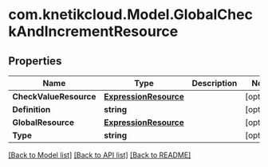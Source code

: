 # com.knetikcloud.Model.GlobalCheckAndIncrementResource
## Properties

Name | Type | Description | Notes
------------ | ------------- | ------------- | -------------
**CheckValueResource** | [**ExpressionResource**](ExpressionResource.md) |  | [optional] 
**Definition** | **string** |  | [optional] 
**GlobalResource** | [**ExpressionResource**](ExpressionResource.md) |  | [optional] 
**Type** | **string** |  | [optional] 

[[Back to Model list]](../README.md#documentation-for-models) [[Back to API list]](../README.md#documentation-for-api-endpoints) [[Back to README]](../README.md)

